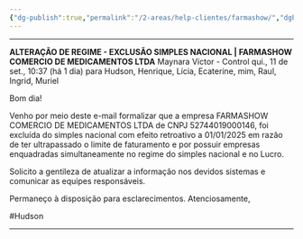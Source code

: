 ```yaml
---
{"dg-publish":true,"permalink":"/2-areas/help-clientes/farmashow/","dgPassFrontmatter":true,"created":"2025-09-12T16:59:27.674-03:00","updated":"2025-09-12T17:04:37.748-03:00"}
---
```




____
**ALTERAÇÃO DE REGIME - EXCLUSÃO SIMPLES NACIONAL | FARMASHOW COMERCIO DE MEDICAMENTOS LTDA**
Maynara Víctor - Control
qui., 11 de set., 10:37 (há 1 dia)
para Hudson, Henrique, Lícia, Ecaterine, mim, Raul, Ingrid, Muriel

Bom dia! 

Venho por meio deste e-mail formalizar que a empresa FARMASHOW COMERCIO DE MEDICAMENTOS LTDA de CNPJ 52744019000146, foi excluída do simples nacional com efeito retroativo a 01/01/2025 em razão de ter ultrapassado o limite de faturamento e por possuir empresas enquadradas simultaneamente no regime do simples nacional e no Lucro. 

Solicito a gentileza de atualizar a informação nos devidos sistemas e comunicar as equipes responsáveis.

Permaneço à disposição para esclarecimentos.
Atenciosamente,

#Hudson 

_____